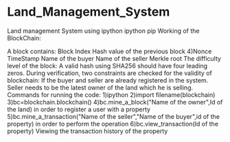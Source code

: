 # Land_Management_System
Land management System using ipython
ipython pip Working of the BlockChain:

A block contains:
Block Index
Hash value of the previous block 4)Nonce
TimeStamp
Name of the buyer
Name of the seller
Merkle root The difficulty level of the block: A valid hash using SHA256 should have four leading zeros. During verification, two constraints are checked for the validity of blockchain:
If the buyer and seller are already registered in the system.
Seller needs to be the latest owner of the land which he is selling. Commands for running the code:
1)ipython 
2)import filename(blockchain)
3)bc=blockchain.blockchain() 
4)bc.mine_a_block("Name of the owner",Id of the land) in order to register a user with a property
5)bc.mine_a_transaction("Name of the seller","Name of the buyer",id of the property) in order to perform the operation
6)bc.view_transaction(Id of the property) Viewing the transaction history of the property
